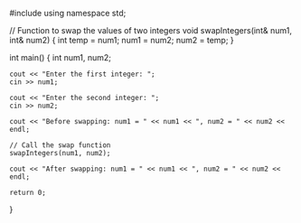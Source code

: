 

#include <iostream>
using namespace std;

// Function to swap the values of two integers
void swapIntegers(int& num1, int& num2) {
    int temp = num1;
    num1 = num2;
    num2 = temp;
}

int main() {
    int num1, num2;
    
    cout << "Enter the first integer: ";
    cin >> num1;
    
    cout << "Enter the second integer: ";
    cin >> num2;
    
    cout << "Before swapping: num1 = " << num1 << ", num2 = " << num2 << endl;
    
    // Call the swap function
    swapIntegers(num1, num2);
    
    cout << "After swapping: num1 = " << num1 << ", num2 = " << num2 << endl;
    
    return 0;
}
